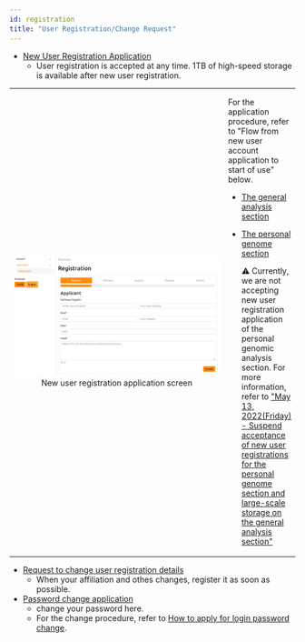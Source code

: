 ```yaml
---
id: registration
title: "User Registration/Change Request"
---
```


<ul>
<li><a href="https://sc-account.ddbj.nig.ac.jp/en/application/registration">New User Registration Application</a>
  <ul>
  <li>User registration is accepted at any time. 1TB of high-speed storage is available after new user registration.</li>
  </ul>
</li>
</ul>

<table>
<tr>
<td width="400" align="center">

![](new_registration_EN.png)
New user registration application screen
</td>
<td valign="top">
<p>For the application procedure, refer to "Flow from new user account application to start of use" below.</p>
<ul>
  <li><a href="https://sc.ddbj.nig.ac.jp/general_analysis_division/ga_application#%E3%83%A6%E3%83%BC%E3%82%B6%E3%83%BC%E3%82%A2%E3%82%AB%E3%82%A6%E3%83%B3%E3%83%88%E7%94%B3%E8%AB%8B%E3%81%8B%E3%82%89%E5%88%A9%E7%94%A8%E9%96%8B%E5%A7%8B%E3%81%BE%E3%81%A7%E3%81%AE%E6%B5%81%E3%82%8C">The general analysis section</a></li>
</ul>
<ul>
  <li><a href="https://sc.ddbj.nig.ac.jp/personal_genome_division/pg_application#%E3%83%A6%E3%83%BC%E3%82%B6%E3%83%BC%E3%82%A2%E3%82%AB%E3%82%A6%E3%83%B3%E3%83%88%E7%94%B3%E8%AB%8B%E3%81%8B%E3%82%89%E5%88%A9%E7%94%A8%E9%96%8B%E5%A7%8B%E3%81%BE%E3%81%A7%E3%81%AE%E6%B5%81%E3%82%8C">The personal genome section</a>
  <p>&#x26A0;  Currently, we are not accepting new user registration application of the personal genomic analysis section. For more information, refer to <a href="https://sc.ddbj.nig.ac.jp/en/blog/2022-05-13-suspension-of-applications">"May 13, 2022(Friday) - Suspend acceptance of new user registrations for the personal genome section and large-scale storage on the general analysis section"</a></p>
  </li>
</ul>
</td>
</tr>
</table>

<ul>
<li><a href="https://sc-account.ddbj.nig.ac.jp/en/application/registration">Request to change user registration details</a>
  <ul>
  <li>When your affiliation and othes changes, register it as soon as possible.</li>
  </ul>
</li>
<li><a href="https://sc-account.ddbj.nig.ac.jp/en/application/registration">Password change application</a>
  <ul>
  <li>change your password here.</li>
  <li>For the change procedure, refer to <a href="https://sc.ddbj.nig.ac.jp/en/application/change_loginpwd">How to apply for login password change</a>.</li>
  </ul>
</li>
</ul>

    